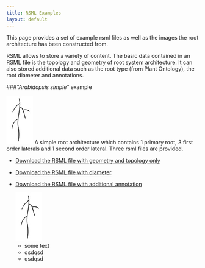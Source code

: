 ```yaml
---
title: RSML Examples
layout: default
---
```


This page provides a set of example rsml files as well as the images the root architecture has been constructed from.

RSML allows to store a variety of content. The basic data contained in an RSML file is the topology and geometry of root system architecture. It can also stored additional data such as the root type (from Plant Ontology), the root diameter and annotations.

###*"Arabidopsis simple"* example

[![arabidopsis-simple](images/examples/arabidopsis_simple_tb.jpg)](images/examples/arabidopsis_simple.tif)
A simple root architecture which contains 1 primary root, 3 first order laterals and 1 second order lateral. Three rsml files are provided.


  - [Download the RSML file with geometry and topology only](images/examples/arabidopsis_simple.rsml)
  - [Download the RSML file with diameter](images/examples/arabidopsis_simple_annotation.rsml)
  - [Download the RSML file with additional annotation](images/examples/arabidopsis_simple_annotation.rsml)

    <a href="images/examples/arabidopsis_simple.tif">
    <img src="images/examples/arabidopsis_simple_tb.jpg" alt="arabidopsis-simple" title="Title"/>
    </a>
    
    - some text
    - qsdqsd
    - qsdqsd

